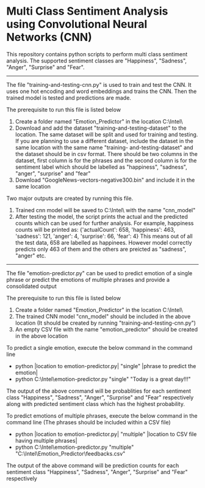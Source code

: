 # Multi Class Sentiment Analysis using Convolutional Neural Networks (CNN)
This repository contains python scripts to perform multi class sentiment analysis. The supported sentiment classes are "Happiness", "Sadness", "Anger", "Surprise" and "Fear".

----------------------------------------------------------------------------------------------------------------------------------------
The file "training-and-testing-cnn.py" is used to train and test the CNN. It uses one hot encoding and word embeddings and trains the CNN. Then the trained model is tested and predictions are made. 

The prerequisite to run this file is listed below
  1. Create a folder named "Emotion_Predictor" in the location C:\Intel\
  2. Download and add the dataset "training-and-testing-dataset" to the location. The same dataset will be split and used for training        and testing. If you are planning to use a different dataset, include the dataset in the same location with the same name "training-      and-testing-dataset" and the dataset should be in csv format. There should be two columns in the dataset, first column is for the        phrases and the second column is for the sentiment label which should be labelled as "happiness", "sadness", "anger", "surprise"        and "fear"
  3. Download "GoogleNews-vectors-negative300.bin" and include it in the same location

Two major outputs are created by running this file.
  1. Trained cnn model will be saved to C:\Intel\ with the name "cnn_model"
  2. After testing the model, the script prints the actual and the predicted counts which can be used for further analysis.
     For example, happiness counts will be printed as: {'actualCount': 658, 'happiness': 463, 'sadness': 121, 'anger': 4, 'surprise':        66, 'fear': 4}
     This means out of all the test data, 658 are labelled as happinees. However model correctly predicts only 463 of them and the            others are preicted as "sadness", "anger" etc. 

----------------------------------------------------------------------------------------------------------------------------------------

The file "emotion-predictor.py" can be used to predict emotion of a single phrase or predict the emotions of multiple phrases and provide a consolidated output

The prerequisite to run this file is listed below
  1. Create a folder named "Emotion_Predictor" in the location C:\Intel\
  2. The trained CNN model "cnn_model" should be included in the above location (It should be created by running "training-and-testing-cnn.py")
  3. An empty CSV file with the name "emotion_predictor" should be created in the above location
  
To predict a single emotion, execute the below command in the command line
  - python |location to emotion-predictor.py| "single" |phrase to predict the emotion|
  - python C:\Intel\emotion-predictor.py "single" "Today is a great day!!!"

The output of the above command will be probablities for each sentiment class "Happiness", "Sadness", "Anger", "Surprise" and "Fear" respectively along with predicted sentiment class which has the highest probability.

To predict emotions of multiple phrases, execute the below command in the command line (The phrases should be included within a CSV file)
  - python |location to emotion-predictor.py| "multiple" |location to CSV file having multiple phrases|
  - python C:\Intel\emotion-predictor.py "multiple" "C:\\Intel\\Emotion_Predictor\\feedbacks.csv"

The output of the above command will be prediction counts for each sentiment class "Happiness", "Sadness", "Anger", "Surprise" and "Fear" respectively 
